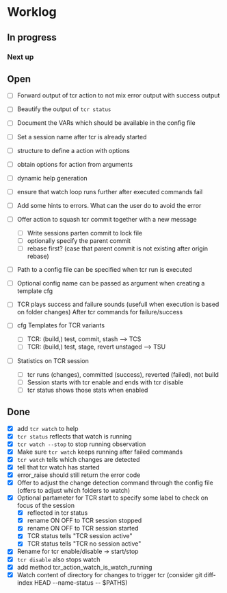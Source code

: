# Worklog

## In progress

### Next up

## Open

* [ ] Forward output of tcr action to not mix error output with success output

* [ ] Beautify the output of `tcr status`

* [ ] Document the VARs which should be available in the config file

* [ ] Set a session name after tcr is already started

* [ ] structure to define a action with options
* [ ] obtain options for action from arguments
* [ ] dynamic help generation

* [ ] ensure that watch loop runs further after executed commands fail
* [ ] Add some hints to errors. What can the user do to avoid the error

* [ ] Offer action to squash tcr commit together with a new message
  * [ ] Write sessions parten commit to lock file
  * [ ] optionally specify the parent commit
  * [ ] rebase first? (case that parent commit is not existing after origin rebase)

* [ ] Path to a config file can be specified when tcr run is executed
* [ ] Optional config name can be passed as argument when creating a template cfg

* [ ] TCR plays success and failure sounds (usefull when execution is based on folder changes) After tcr commands for failure/success

* [ ] cfg Templates for TCR variants
  * [ ] TCR: (build,) test, commit, stash --> TCS
  * [ ] TCR: (build,) test, stage, revert unstaged --> TSU

* [ ] Statistics on TCR session
  * [ ] tcr runs (changes), committed (success), reverted (failed), not build
  * [ ] Session starts with tcr enable and ends with tcr disable
  * [ ] tcr status shows those stats when enabled

## Done

* [x] add `tcr watch` to help
* [x] `tcr status` reflects that watch is running
* [x] `tcr watch --stop` to stop running observation
* [x] Make sure `tcr watch` keeps running after failed commands
* [x] `tcr watch` tells which changes are detected
* [x] tell that tcr watch has started
* [x] error_raise should still return the error code
* [x] Offer to adjust the change detection command through the config file (offers to adjust which folders to watch)
* [x] Optional partameter for TCR start to specify some label to check on focus of the session
  * [x] reflected in tcr status
  * [x] rename ON OFF to TCR <name> session stopped
  * [x] rename ON OFF to TCR <name> session started
  * [x] TCR status tells "TCR session <name> active"
  * [x] TCR status tells "TCR no session active"
* [x] Rename for tcr enable/disable -> start/stop
* [x] `tcr disable` also stops watch
* [x] add method tcr_action_watch_is_watch_running
* [x] Watch content of directory for changes to trigger tcr (consider git diff-index HEAD  --name-status -- $PATHS)
